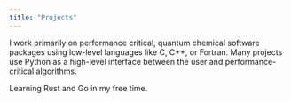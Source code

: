 ```yaml
---
title: "Projects"
---
```

I work primarily on performance critical, quantum chemical software packages using low-level languages like C, C++, or Fortran. Many projects use Python as a high-level interface between the user and performance-critical algorithms. 

Learning Rust and Go in my free time.